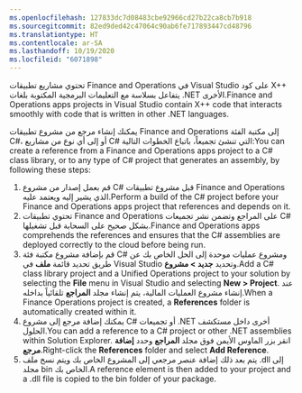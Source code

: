 ```yaml
---
ms.openlocfilehash: 127833dc7d08483cbe92966cd27b22ca8cb7b918
ms.sourcegitcommit: 82ed9ded42c47064c90ab6fe717893447cd48796
ms.translationtype: HT
ms.contentlocale: ar-SA
ms.lasthandoff: 10/19/2020
ms.locfileid: "6071898"
---
```

<span data-ttu-id="93f3c-101">تحتوي مشاريع تطبيقات Finance and Operations في Visual Studio على كود X++ يتفاعل بسلاسة مع التعليمات البرمجية المكتوبة بلغات .NET الأخرى.</span><span class="sxs-lookup"><span data-stu-id="93f3c-101">Finance and Operations apps projects in Visual Studio contain X++ code that interacts smoothly with code that is written in other .NET languages.</span></span>

<span data-ttu-id="93f3c-102">يمكنك إنشاء مرجع من مشروع تطبيقات Finance and Operations إلى مكتبة الفئة C#، أو إلى أي نوع من مشاريع C# التي تنشئ تجميعاً، باتباع الخطوات التالية:</span><span class="sxs-lookup"><span data-stu-id="93f3c-102">You can create a reference from a Finance and Operations apps project to a C# class library, or to any type of C# project that generates an assembly, by following these steps:</span></span>

1.  <span data-ttu-id="93f3c-103">قم بعمل إصدار من مشروع C# قبل مشروع تطبيقات Finance and Operations الذي يشير إليه ويعتمد عليه.</span><span class="sxs-lookup"><span data-stu-id="93f3c-103">Perform a build of the C# project before your Finance and Operations apps project that references and depends on it.</span></span>
2.  <span data-ttu-id="93f3c-104">تحتوي تطبيقات Finance and Operations على المراجع وتضمن نشر تجميعات C# بشكل صحيح على السحابة قبل تشغيلها.</span><span class="sxs-lookup"><span data-stu-id="93f3c-104">Finance and Operations apps comprehends the references and ensures that  the C# assemblies are deployed correctly to the cloud before being run.</span></span>
3.  <span data-ttu-id="93f3c-105">قم بإضافة مشروع مكتبة فئة C# ومشروع عمليات موحدة إلى الحل الخاص بك عن طريق تحديد قائمة **ملف** في Visual Studio وتحديد **جديد > مشروع**.</span><span class="sxs-lookup"><span data-stu-id="93f3c-105">Add a C# class library project and a Unified Operations project to your solution by selecting the **File** menu in Visual Studio and  selecting **New > Project**.</span></span> <span data-ttu-id="93f3c-106">عند إنشاء مشروع العمليات المالية، يتم إنشاء مجلد **المراجع** تلقائياً بداخله.</span><span class="sxs-lookup"><span data-stu-id="93f3c-106">When a Finance Operations project is created, a **References** folder is automatically created within it.</span></span>
4.  <span data-ttu-id="93f3c-107">يمكنك إضافة مرجع إلى مشروع C# أو تجميعات .NET أخرى داخل مستكشف الحلول.</span><span class="sxs-lookup"><span data-stu-id="93f3c-107">You can add a reference to a C# project or other .NET assemblies within Solution Explorer.</span></span> <span data-ttu-id="93f3c-108">انقر بزر الماوس الأيمن فوق مجلد **المراجع** وحدد **إضافة مرجع**.</span><span class="sxs-lookup"><span data-stu-id="93f3c-108">Right-click the **References** folder and  select **Add Reference**.</span></span>
5.  <span data-ttu-id="93f3c-109">يتم بعد ذلك إضافة عنصر مرجعي إلى المشروع الخاص بك ويتم نسخ ملف .dll إلى مجلد bin الخاص بك.</span><span class="sxs-lookup"><span data-stu-id="93f3c-109">A reference element is then added to your project and a .dll file is copied to the bin folder of your package.</span></span> 

